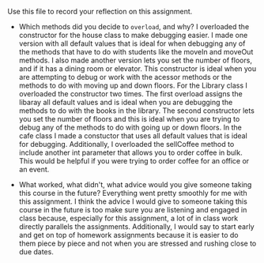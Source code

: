 Use this file to record your reflection on this assignment.

- Which methods did you decide to `overload`, and why?
I overloaded the constructor for the house class to make debugging easier. I made one version with all default values that is ideal for when debugging any of the methods that have to do with students like the moveIn and moveOut methods. I also made another version lets you set the number of floors, and if it has a dining room or elevator. This constructor is ideal when you are attempting to debug or work with the acessor methods or the methods to do with moving up and down floors. For the Library class I overloaded the constructor two times. The first overload assigns the libaray all default values and is ideal when you are debugging the methods to do with the books in the library. The second constructor lets you set the number of floors and this is ideal when you are trying to debug any of the methods to do with going up or down floors. In the cafe class I made a constuctor that uses all default values that is ideal for debugging. Additionally, I overloaded the sellCoffee method to include another int parameter that allows you to order coffee in bulk. This would be helpful if you were trying to order coffee for an office or an event. 

- What worked, what didn't, what advice would you give someone taking this course in the future?
Everything went pretty smoothly for me with this assignment. I think the advice I would give to someone taking this course in the future is too make sure you are listening and engaged in class because, especially for this assignment, a lot of in class work directly parallels the assignments. Additionally, I would say to start early and get on top of homework assignments because it is easier to do them piece by piece and not when you are stressed and rushing close to due dates. 
